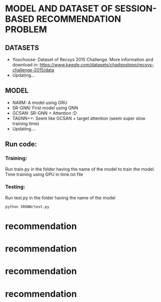 # MODEL AND DATASET OF SESSION-BASED RECOMMENDATION PROBLEM

## DATASETS
- Yoochoose: Dataset of Recsys 2015 Challenge.
More information and download in: https://www.kaggle.com/datasets/chadgostopp/recsys-challenge-2015/data
- Updating...

## MODEL
- NARM: A model using GRU
- SR-GNN: First model using GNN 
- GCSAN: SR-GNN + Attention :D
- TAGNN++: Seem like GCSAN + target attention (seem super slow training time)
- Updating....

## Run code:
### Training:
Run train.py in the folder having the name of the model to train the model. 
Time training using GPU in time.txt file

### Testing:
Run test.py in the folder having the name of the model
```shell
python SRGNN/test.py
```

# recommendation
# recommendation
# recommendation
# recommendation
